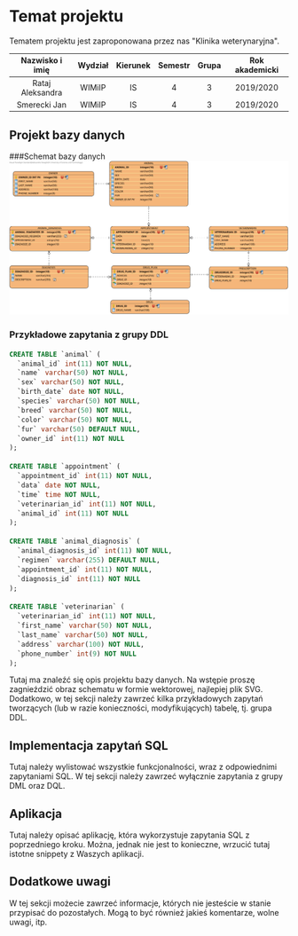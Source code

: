 # Temat projektu
Tematem projektu jest zaproponowana przez nas "Klinika weterynaryjna".

| Nazwisko i imię | Wydział | Kierunek | Semestr | Grupa | Rok akademicki |
| :-------------: | :-----: | :------: | :-----: | :---: | :------------: |
| Rataj Aleksandra| WIMiIP  | IS       |   4     | 3     | 2019/2020      |
| Smerecki Jan    | WIMiIP  | IS       |   4     | 3     | 2019/2020      |

## Projekt bazy danych
###Schemat bazy danych
![diagram-erd](Vet_Clinic.svg)

### Przykładowe zapytania z grupy DDL
```sql
CREATE TABLE `animal` (
  `animal_id` int(11) NOT NULL,
  `name` varchar(50) NOT NULL,
  `sex` varchar(50) NOT NULL,
  `birth_date` date NOT NULL,
  `species` varchar(50) NOT NULL,
  `breed` varchar(50) NOT NULL,
  `color` varchar(50) NOT NULL,
  `fur` varchar(50) DEFAULT NULL,
  `owner_id` int(11) NOT NULL
);

CREATE TABLE `appointment` (
  `appointment_id` int(11) NOT NULL,
  `data` date NOT NULL,
  `time` time NOT NULL,
  `veterinarian_id` int(11) NOT NULL,
  `animal_id` int(11) NOT NULL
);

CREATE TABLE `animal_diagnosis` (
  `animal_diagnosis_id` int(11) NOT NULL,
  `regimen` varchar(255) DEFAULT NULL,
  `appointment_id` int(11) NOT NULL,
  `diagnosis_id` int(11) NOT NULL
);

CREATE TABLE `veterinarian` (
  `veterinarian_id` int(11) NOT NULL,
  `first_name` varchar(50) NOT NULL,
  `last_name` varchar(50) NOT NULL,
  `address` varchar(100) NOT NULL,
  `phone_number` int(9) NOT NULL
);
```
Tutaj ma znaleźć się opis projektu bazy danych. Na wstępie proszę zagnieździć obraz schematu w formie wektorowej, najlepiej plik SVG. Dodatkowo, w tej sekcji należy zawrzeć kilka przykładowych zapytań tworzących (lub w razie konieczności, modyfikujących) tabelę, tj. grupa DDL.

## Implementacja zapytań SQL
Tutaj należy wylistować wszystkie funkcjonalności, wraz z odpowiednimi zapytaniami SQL. W tej sekcji należy zawrzeć wyłącznie zapytania z grupy DML oraz DQL.

## Aplikacja
Tutaj należy opisać aplikację, która wykorzystuje zapytania SQL z poprzedniego kroku. Można, jednak nie jest to konieczne, wrzucić tutaj istotne snippety z Waszych aplikacji.

## Dodatkowe uwagi
W tej sekcji możecie zawrzeć informacje, których nie jesteście w stanie przypisać do pozostałych. Mogą to być również jakieś komentarze, wolne uwagi, itp.
